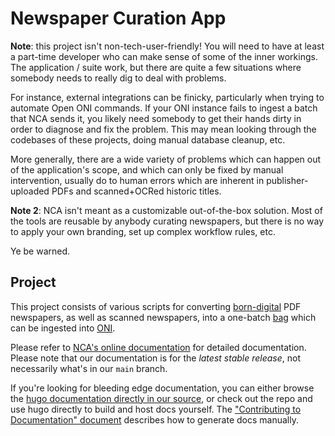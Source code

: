# Newspaper Curation App

**Note**: this project isn't non-tech-user-friendly! You will need to have at
least a part-time developer who can make sense of some of the inner workings.
The application / suite work, but there are quite a few situations where
somebody needs to really dig to deal with problems.

For instance, external integrations can be finicky, particularly when trying to
automate Open ONI commands. If your ONI instance fails to ingest a batch that
NCA sends it, you likely need somebody to get their hands dirty in order to
diagnose and fix the problem. This may mean looking through the codebases of
these projects, doing manual database cleanup, etc.

More generally, there are a wide variety of problems which can happen out of
the application's scope, and which can only be fixed by manual intervention,
usually do to human errors which are inherent in publisher-uploaded PDFs and
scanned+OCRed historic titles.

**Note 2**: NCA isn't meant as a customizable out-of-the-box solution. Most of
the tools are reusable by anybody curating newspapers, but there is no way to
apply your own branding, set up complex workflow rules, etc.

Ye be warned.

## Project

This project consists of various scripts for converting [born-digital][1] PDF
newspapers, as well as scanned newspapers, into a one-batch [bag][2] which can
be ingested into [ONI][3].

Please refer to [NCA's online documentation][4] for detailed documentation.
Please note that our documentation is for the *latest stable release*, not
necessarily what's in our `main` branch.

If you're looking for bleeding edge documentation, you can either browse the
[hugo documentation directly in our source][5], or check out the repo and use
hugo directly to build and host docs yourself. The ["Contributing to
Documentation" document][6] describes how to generate docs manually.

[1]: <https://en.wikipedia.org/wiki/Born-digital>
[2]: <https://en.wikipedia.org/wiki/BagIt>
[3]: <https://github.com/open-oni/open-oni>
[4]: <https://uoregon-libraries.github.io/newspaper-curation-app/>
[5]: <https://github.com/uoregon-libraries/newspaper-curation-app/tree/main/hugo/content>
[6]: <https://uoregon-libraries.github.io/newspaper-curation-app/contributing/documentation/>
